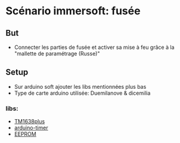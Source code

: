 # Scénario immersoft: fusée

## But
 - Connecter les parties de fusée et activer sa mise à feu grâce à la "mallette de paramétrage (Russe)"

## Setup

 - Sur arduino soft ajouter les libs mentionnées plus bas
 - Type de carte arduino utilisée: Duemilanove & dicemilia

### libs: 
 - [TM1638plus](https://github.com/gavinlyonsrepo/TM1638plus/blob/master/examples/TM1638plus_TEST/TM1638plus_TEST.ino)
 - [arduino-timer](https://github.com/contrem/arduino-timer)
 - [EEPROM](https://github.com/stm32duino/Arduino_Core_STM32/tree/master/libraries/EEPROM)